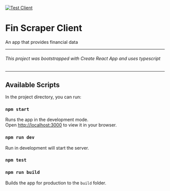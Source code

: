 [![Test Client](https://github.com/tetsuba/fin-scraper/actions/workflows/client.yml/badge.svg)](https://github.com/tetsuba/fin-scraper/actions/workflows/client.yml)

# Fin Scraper Client

An app that provides financial data

---
###### This project was bootstrapped with Create React App and uses typescript

---

## Available Scripts

In the project directory, you can run:

### `npm start`

Runs the app in the development mode.\
Open [http://localhost:3000](http://localhost:3000) to view it in your browser.

### `npm run dev`

Run in development will start the server.

### `npm test`



### `npm run build`

Builds the app for production to the `build` folder.


